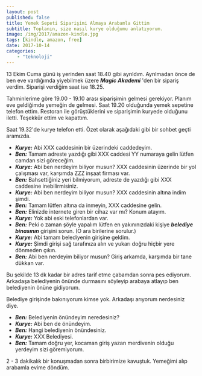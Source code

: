 ```yaml
---
layout: post
published: false
title: Yemek Sepeti Siparişimi Almaya Arabamla Gittim
subtitle: Toplanın, size nasıl kurye olduğumu anlatıyorum.
image: /img/2017/amazon-kindle.jpg
tags: [kindle, amazon, free]
date: 2017-10-14
categories:
    - "teknoloji"
---
```


13 Ekim Cuma günü iş yerinden saat 18.40 gibi ayrıldım. Ayrılmadan önce de ben eve vardığımda yiyebilmek üzere ***Magic Akademi*** 'den   bir sipariş verdim. Siparişi verdiğim saat ise 18.25.

Tahminlerime göre 19.00 - 19.10 arası siparişimin gelmesi gerekiyor. Planım eve geldiğimde yemeğin de gelmesi. Saat 19.20 olduğunda yemek sepetine telefon ettim. Restoran ile görüştüklerini ve siparişimin kuryede olduğunu iletti. Teşekkür ettim ve kapattım.

Saat 19.32'de kurye telefon etti. Özet olarak aşağıdaki gibi bir sohbet geçti aramızda.

- ***Kurye:*** Abi XXX caddesinin bir üzerindeki caddedeyim.
- ***Ben:*** Tamam adreste yazdığı gibi XXX caddesi YY numaraya gelin lütfen camdan sizi göreceğim.
- ***Kurye:*** Abi ben nerdeyim biliyor musun? XXX caddesinin üzerinde bir yol çalışması var, karşımda ZZZ inşaat firması var.
- ***Ben:*** Bahsettiğiniz yeri bilmiyorum, adreste de yazdığı gibi XXX caddesine inebilirmisiniz.
- ***Kurye:*** Abi ben nerdeyim biliyor musun? XXX caddesinin altına indim şimdi.
- ***Ben:*** Tamam lütfen altına da inmeyin, XXX caddesine gelin.
- ***Ben:*** Elinizde internete giren bir cihaz var mı? Konum atayım.
- ***Kurye:*** Yok abi eski telefonlardan var.
- ***Ben:*** Peki o zaman şöyle yapalım lütfen en yakınınızdaki kişiye ***belediye binasının*** girişini sorun. (O ara birilerine sorulur.)
- ***Kurye:*** Abi tamam belediyenin girişine geldim.
- ***Kurye:*** Şimdi girişi sağ tarafınıza alın ve yukarı doğru hiçbir yere dönmeden çıkın.
- ***Ben:*** Abi ben nerdeyim biliyor musun? Giriş arkamda, karşımda bir tane dükkan var.

Bu şekilde 13 dk kadar bir adres tarif etme çabamdan sonra pes ediyorum. Arkadaşa belediyenin önünde durmasını söyleyip arabaya atlayıp ben belediyenin önüne gidiyorum.

Belediye girişinde bakınıyorum kimse yok. Arkadaşı arıyorum nerdesiniz diye.

- ***Ben:*** Belediyenin önündeyim neredesiniz?
- ***Kurye:*** Abi ben de önündeyim.
- ***Ben:*** Hangi belediyenin önündesiniz.
- ***Kurye:*** XXX Belediyesi.
- ***Ben:*** Tamam doğru yer, kocaman giriş yazan merdivenin olduğu yerdeyim sizi göremiyorum.

2 - 3 dakikalık bir konuşmadan sonra birbirimize kavuştuk. Yemeğimi alıp arabamla evime döndüm.
